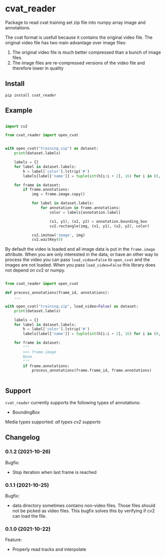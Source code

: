 # cvat_reader

Package to read cvat training set zip file into numpy array image and annotations.

The cvat format is usefull because it contains the original video file. The original video file has two main advantage over image files:
1. The original video file is much better compressed than a bunch of image files.
2. The image files are re-compressed versions of the video file and therefore lower in quality

## Install

```shell script
pip install cvat_reader
```

## Example

```python

import cv2

from cvat_reader import open_cvat


with open_cvat("training.zip") as dataset:
    print(dataset.labels)

    labels = {}
    for label in dataset.labels:
        h = label['color'].lstrip('#')
        labels[label['name']] = tuple(int(h[i:i + 2], 16) for i in (0, 2, 4))

    for frame in dataset:
        if frame.annotations:
            img = frame.image.copy()

            for label in dataset.labels:
                for annotation in frame.annotations:
                    color = labels[annotation.label]

                    (x1, y1), (x2, y2) = annotation.bounding_box
                    cv2.rectangle(img, (x1, y1), (x2, y2), color)

            cv2.imshow('image', img)
            cv2.waitKey(0)

```

By default the video is loaded and all image data is put in the `frame.image` attribute. When you are only interested in the data, or have an other way to process the video you can pass `load_video=False` to `open_cvat` and the images are not loaded. When you pass `load_video=False` this library does not depend on cv2 or numpy.


```python

from cvat_reader import open_cvat

def process_annotations(frame_id, annotations):
    ...

with open_cvat("training.zip", load_video=False) as dataset:
    print(dataset.labels)

    labels = {}
    for label in dataset.labels:
        h = label['color'].lstrip('#')
        labels[label['name']] = tuple(int(h[i:i + 2], 16) for i in (0, 2, 4))

    for frame in dataset:
        """
        >>> frame.image
        None
        """
        if frame.annotations:
            process_annotations(frame.frame_id, frame.annotations)
            

```

## Support

`cvat_reader` currently supports the following types of annotations:
- BoundingBox

Media types supported: *all types cv2 supports*


## Changelog

### 0.1.2 (2021-10-26)

Bugfix:
- Stop iteration when last frame is reached

### 0.1.1 (2021-10-25)

Bugfix:
- data directory sometimes contains non-video files. Those files should not be picked as video files. This bugfix solves this by verifying if cv2 can load the file. 

### 0.1.0 (2021-10-22)

Feature:
- Properly read tracks and interpolate 